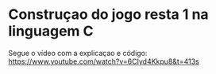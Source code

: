# Construçao do jogo resta 1 na linguagem C

Segue o vídeo com a explicaçao e código: https://www.youtube.com/watch?v=6CIyd4Kkpu8&t=413s
